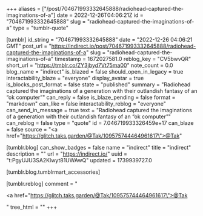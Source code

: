 +++
aliases = ["/post/704671993332645888/radiohead-captured-the-imaginations-of-a"]
date = 2022-12-26T04:06:21Z
id = "704671993332645888"
slug = "radiohead-captured-the-imaginations-of-a"
type = "tumblr-quote"

[tumblr]
id_string = "704671993332645888"
date = "2022-12-26 04:06:21 GMT"
post_url = "https://indirect.io/post/704671993332645888/radiohead-captured-the-imaginations-of-a"
slug = "radiohead-captured-the-imaginations-of-a"
timestamp = 1672027581.0
reblog_key = "CV5bwvQR"
short_url = "https://tmblr.co/ZY3jbyd7Vt75ma00"
note_count = 0.0
blog_name = "indirect"
is_blazed = false
should_open_in_legacy = true
interactability_blaze = "everyone"
display_avatar = true
is_blocks_post_format = false
state = "published"
summary = "Radiohead captured the imaginations of a generation with their outlandish fantasy of an “ok computer”"
can_reply = false
is_blaze_pending = false
format = "markdown"
can_like = false
interactability_reblog = "everyone"
can_send_in_message = true
text = "Radiohead captured the imaginations of a generation with their outlandish fantasy of an &ldquo;ok computer&rdquo;"
can_reblog = false
type = "quote"
id = 7.046719933326459e+17
can_blaze = false
source = "<a href=\"https://glitch.taks.garden/@Tak/109575744464961617\">@Tak</a>"

[tumblr.blog]
can_show_badges = false
name = "indirect"
title = "indirect"
description = ""
url = "https://indirect.io/"
uuid = "t:PgyUJU3SA2Klwyt81UWAwQ"
updated = 1739939727.0

[tumblr.blog.tumblrmart_accessories]

[tumblr.reblog]
comment = "<p><a href=\"https://glitch.taks.garden/@Tak/109575744464961617\">@Tak</a></p>"
tree_html = ""
+++
